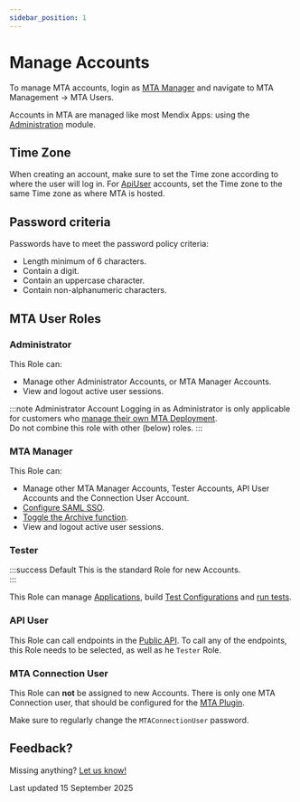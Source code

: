 ```yaml
---
sidebar_position: 1
---
```


# Manage Accounts

To manage MTA accounts, login as [MTA Manager](#mtamanager) and navigate to MTA Management -> MTA Users.

Accounts in MTA are managed like most Mendix Apps: using the [Administration](https://docs.mendix.com/appstore/modules/administration/) module. 

## Time Zone
When creating an account, make sure to set the Time zone according to where the user will log in. For [ApiUser](#apiuser) accounts, set the Time zone to the same Time zone as where MTA is hosted. 

## Password criteria
Passwords have to meet the password policy criteria:
- Length minimum of 6 characters.
- Contain a digit.
- Contain an uppercase character.
- Contain non-alphanumeric characters.

## MTA User Roles

### Administrator

This Role can: 
- Manage other Administrator Accounts, or MTA Manager Accounts. 
- View and logout active user sessions.

:::note Administrator Account
Logging in as Administrator is only applicable for customers who [manage their own MTA Deployment](../../installation).<br/>
Do not combine this role with other (below) roles.
:::

### MTA Manager
This Role can:
- Manage other MTA Manager Accounts, Tester Accounts, API User Accounts and the Connection User Account.
- [Configure SAML SSO](configure-mta-saml).
- [Toggle the Archive function](../../../mta/archive#toggle-archive-in-mta).
- View and logout active user sessions.

### Tester

:::success Default
This is the standard Role for new Accounts.<br/>
:::

This Role can manage [Applications](../../../mta/application), build [Test Configurations](../../../mta/test-configuration) and [run tests](../../../mta/test-run). 

### API User
This Role can call endpoints in the [Public API](../../../mta/api). To call any of the endpoints, this Role needs to be selected, as well as he `Tester` Role.

### MTA Connection User
This Role can **not** be assigned to new Accounts. There is only one MTA Connection user, that should be configured for the [MTA Plugin](../../installation/import-plugin#configuring-connection-user-in-mta).

Make sure to regularly change the `MTAConnectionUser` password. 


## Feedback?
Missing anything? [Let us know!](mailto:support@menditect.com)

Last updated 15 September 2025